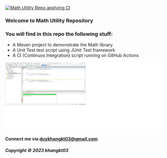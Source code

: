 [![Math Utility Repo applying CI](https://github.com/khangkt03/math-util-mvn/actions/workflows/math-util-ci.yml/badge.svg)](https://github.com/khangkt03/math-util-mvn/actions/workflows/math-util-ci.yml)

### Welcome to Math Utility Repository

### You will find in this repo the following stuff:

* A Maven project to demonstrate the Math library
* A Unit Test test script using JUnit Test framework
* A CI (Continuos Integration) script running on GitHub Actions

![Test script with JUnit](https://github.com/khangkt03/math-util-mvn/blob/main/screenshots/test-script%20with%20junit.png)

#### Connect me via duykhangkt03@gmail.com

##### Copyright &#169; 2023 khangkt03